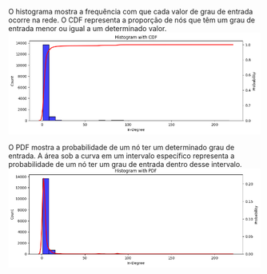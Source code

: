 O histograma mostra a frequência com que cada valor de grau de entrada ocorre na rede. O CDF representa a proporção de nós que têm um grau de entrada menor ou igual a um determinado valor. 
![Histograma com CDF](CDF.png)

O PDF mostra a probabilidade de um nó ter um determinado grau de entrada. A área sob a curva em um intervalo específico representa a probabilidade de um nó ter um grau de entrada dentro desse intervalo.
![Histograma com PDF](PDF.png)